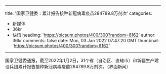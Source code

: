 
---
title: '国家卫健委：累计报告接种新冠病毒疫苗284789.8万剂次'
categories: 
 - 新媒体
 - 36kr
 - 快讯
headimg: 'https://picsum.photos/400/300?random=6162'
author: 36kr
comments: false
date: Mon, 03 Jan 2022 07:47:20 GMT
thumbnail: 'https://picsum.photos/400/300?random=6162'
---

<div>   
国家卫健委通报，截至2022年1月2日，31个省（自治区、直辖市）和新疆生产建设兵团累计报告接种新冠病毒疫苗284789.8万剂次。（界面新闻）  
</div>
            